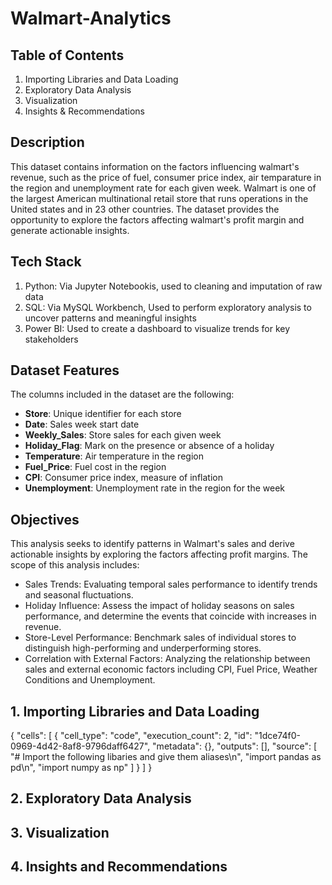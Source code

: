 # **Walmart-Analytics**

## **Table of Contents**
1. Importing Libraries and Data Loading
2. Exploratory Data Analysis
3. Visualization
4. Insights & Recommendations


## **Description**
This dataset contains information on the factors influencing walmart's revenue, such as the price of fuel, consumer price index, air temparature in the region and unemployment rate for each given week. Walmart is one of the largest American multinational retail store that runs operations in the United states and in 23 other countries. The dataset provides the opportunity to explore the factors affecting walmart's profit margin and generate actionable insights.


## Tech Stack
1. Python: Via Jupyter Notebookis, used to cleaning and imputation of raw data
2. SQL: Via MySQL Workbench, Used to perform exploratory analysis to uncover patterns and meaningful insights
3. Power BI: Used to create a dashboard to visualize trends for key stakeholders


## **Dataset Features**
The columns included in the dataset are the following:
- **Store**: Unique identifier for each store
- **Date**: Sales week start date
- **Weekly_Sales**: Store sales for each given week
- **Holiday_Flag**: Mark on the presence or absence of a holiday
- **Temperature**: Air temperature in the region
- **Fuel_Price**: Fuel cost in the region
- **CPI**: Consumer price index, measure of inflation
- **Unemployment**: Unemployment rate in the region for the week


## **Objectives**
This analysis seeks to identify patterns in Walmart's sales and derive actionable insights by exploring the factors affecting profit margins. The scope of this analysis includes:
- Sales Trends: Evaluating temporal sales performance to identify trends and seasonal fluctuations.
- Holiday Influence: Assess the impact of holiday seasons on sales performance, and determine the events that coincide with increases in revenue.
- Store-Level Performance: Benchmark sales of individual stores to distinguish high-performing and underperforming stores.
- Correlation with External Factors: Analyzing the relationship between sales and external economic factors including CPI, Fuel Price, Weather Conditions and Unemployment.


## 1. Importing Libraries and Data Loading
{
"cells": [
  {
   "cell_type": "code",
   "execution_count": 2,
   "id": "1dce74f0-0969-4d42-8af8-9796daff6427",
   "metadata": {},
   "outputs": [],
   "source": [
    "# Import the following libaries and give them aliases\n",
    "import pandas as pd\n",
    "import numpy as np"
   ]
  }
  ]
  }


## 2. Exploratory Data Analysis



## 3. Visualization



## 4. Insights and Recommendations
